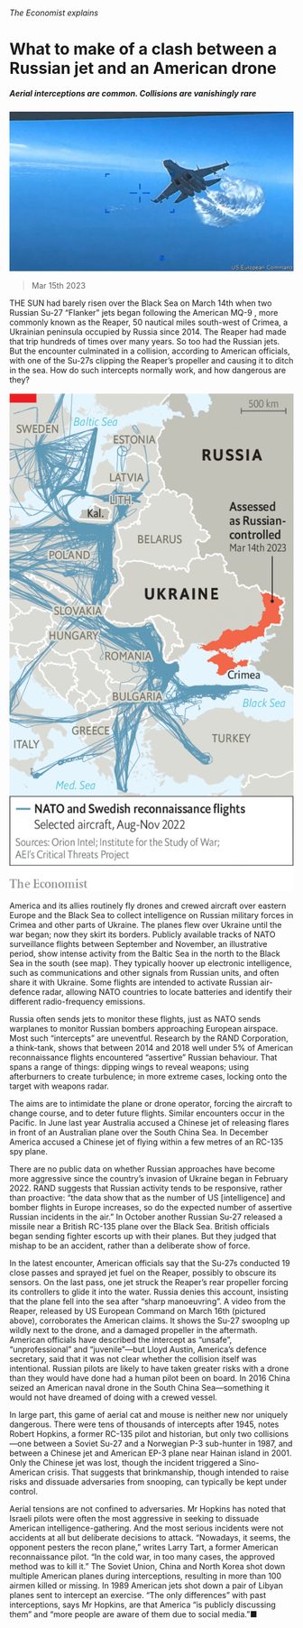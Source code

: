 ###### The Economist explains

# What to make of a clash between a Russian jet and an American drone 

##### Aerial interceptions are common. Collisions are vanishingly rare 

![image](images/20230318_BLP506.jpg) 

> Mar 15th 2023 

THE SUN had barely risen over the Black Sea on March 14th when two Russian Su-27 “Flanker” jets began following the American MQ-9 , more commonly known as the Reaper, 50 nautical miles south-west of Crimea, a Ukrainian peninsula occupied by Russia since 2014. The Reaper had made that trip hundreds of times over many years. So too had the Russian jets. But the encounter culminated in a collision, according to American officials, with one of the Su-27s clipping the Reaper’s propeller and causing it to ditch in the sea. How do such intercepts normally work, and how dangerous are they?

![image](images/20230318_WOM000.png) 


America and its allies routinely fly drones and crewed aircraft over eastern Europe and the Black Sea to collect intelligence on Russian military forces in Crimea and other parts of Ukraine. The planes flew over Ukraine until the war began; now they skirt its borders. Publicly available tracks of NATO surveillance flights between September and November, an illustrative period, show intense activity from the Baltic Sea in the north to the Black Sea in the south (see map). They typically hoover up electronic intelligence, such as communications and other signals from Russian units, and often share it with Ukraine. Some flights are intended to activate Russian air-defence radar, allowing NATO countries to locate batteries and identify their different radio-frequency emissions. 

Russia often sends jets to monitor these flights, just as NATO sends warplanes to monitor Russian bombers approaching European airspace. Most such “intercepts” are uneventful. Research by the RAND Corporation, a think-tank, shows that between 2014 and 2018 well under 5% of American reconnaissance flights encountered “assertive” Russian behaviour. That spans a range of things: dipping wings to reveal weapons; using afterburners to create turbulence; in more extreme cases, locking onto the target with weapons radar.


The aims are to intimidate the plane or drone operator, forcing the aircraft to change course, and to deter future flights. Similar encounters occur in the Pacific. In June last year Australia accused a Chinese jet of releasing flares in front of an Australian plane over the South China Sea. In December America accused a Chinese jet of flying within a few metres of an RC-135 spy plane.

There are no public data on whether Russian approaches have become more aggressive since the country’s invasion of Ukraine began in February 2022. RAND suggests that Russian activity tends to be responsive, rather than proactive: “the data show that as the number of US [intelligence] and bomber flights in Europe increases, so do the expected number of assertive Russian incidents in the air.” In October another Russian Su-27 released a missile near a British RC-135 plane over the Black Sea. British officials began sending fighter escorts up with their planes. But they judged that mishap to be an accident, rather than a deliberate show of force.

In the latest encounter, American officials say that the Su-27s conducted 19 close passes and sprayed jet fuel on the Reaper, possibly to obscure its sensors. On the last pass, one jet struck the Reaper’s rear propeller forcing its controllers to glide it into the water. Russia denies this account, insisting that the plane fell into the sea after “sharp manoeuvring”. A video from the Reaper, released by US European Command on March 16th (pictured above), corroborates the American claims. It shows the Su-27 swooplng up wildly next to the drone, and a damaged propeller in the aftermath. American officials have described the intercept as “unsafe”, “unprofessional” and “juvenile”—but Lloyd Austin, America’s defence secretary, said that it was not clear whether the collision itself was intentional. Russian pilots are likely to have taken greater risks with a drone than they would have done had a human pilot been on board. In 2016 China seized an American naval drone in the South China Sea—something it would not have dreamed of doing with a crewed vessel.

In large part, this game of aerial cat and mouse is neither new nor uniquely dangerous. There were tens of thousands of intercepts after 1945, notes Robert Hopkins, a former RC-135 pilot and historian, but only two collisions—one between a Soviet Su-27 and a Norwegian P-3 sub-hunter in 1987, and between a Chinese jet and American EP-3 plane near Hainan island in 2001. Only the Chinese jet was lost, though the incident triggered a Sino-American crisis. That suggests that brinkmanship, though intended to raise risks and dissuade adversaries from snooping, can typically be kept under control.

Aerial tensions are not confined to adversaries. Mr Hopkins has noted that Israeli pilots were often the most aggressive in seeking to dissuade American intelligence-gathering. And the most serious incidents were not accidents at all but deliberate decisions to attack. “Nowadays, it seems, the opponent pesters the recon plane,” writes Larry Tart, a former American reconnaissance pilot. “In the cold war, in too many cases, the approved method was to kill it.” The Soviet Union, China and North Korea shot down multiple American planes during interceptions, resulting in more than 100 airmen killed or missing. In 1989 American jets shot down a pair of Libyan planes sent to intercept an exercise. “The only differences” with past interceptions, says Mr Hopkins, are that America “is publicly discussing them” and “more people are aware of them due to social media.”■

